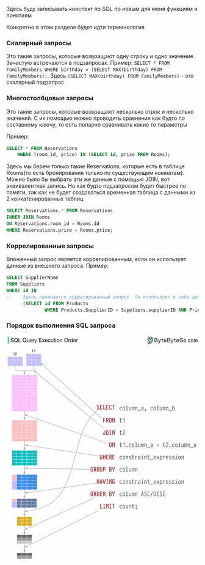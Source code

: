 Здесь буду записывать конспект по SQL по новым для меня функциям и понятиям

Конкретно в этом разделе будет идти терминология

### Скалярный запросы

Это такие запросы, которые возвращают одну строку и одно значение. Зачастую встречаются в подзапросах. Пример: `SELECT * FROM FamilyMembers WHERE birthday = (SELECT MAX(birthday) FROM FamilyMembers);`. Здесь `(SELECT MAX(birthday) FROM FamilyMembers)` - это скалярный подзапрос

### Многостолбцовые запросы

Это такие запросы, которые возвращают несколько строк и несколько значений. С их помощью можно проводить сравнения как будто по составному ключу, то есть попарно сравнивать какие то параметры

Пример:
```sql
SELECT * FROM Reservations
    WHERE (room_id, price) IN (SELECT id, price FROM Rooms);
```
Здесь мы берем только такие Reservations, которые есть в таблице Rooms(то есть бронирования только по существующим комнатам). Можно было бы выбрать эти же данные с помощью JOIN, вот эквивалентная запись. Но как будто подзапросом будет быстрее по памяти, так как не будет создаваться временная таблица с данными из 2 конкатенированных таблиц
```sql
SELECT Reservations.* FROM Reservations
INNER JOIN Rooms
ON Reservations.room_id = Rooms.id
WHERE Reservations.price = Rooms.price;

```


### Коррелированные запросы
Вложенный запрос является коррелированным, если он использует данные из внешнего запроса. Пример:
```sql
SELECT SupplierName
FROM Suppliers
WHERE id IN 
--    Здесь начинается коррелированный запрос. Он использует в себе данные из внешнего запроса. По сути он берет каждую строку внешнего запроса и подставляет supplierID из нее в подзапрос    
      (SELECT id FROM Products 
              WHERE Products.SupplierID = Suppliers.supplierID AND Price < 20);
```

### Порядок выполнения SQL запроса
![img.png](img.png)
